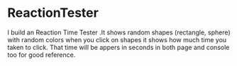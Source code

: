 # ReactionTester
I build an Reaction Time Tester .It shows random shapes (rectangle, sphere) with random colors when you click on shapes it shows how much time you taken to click. That time will be appers in seconds in both page and console too for good reference.
